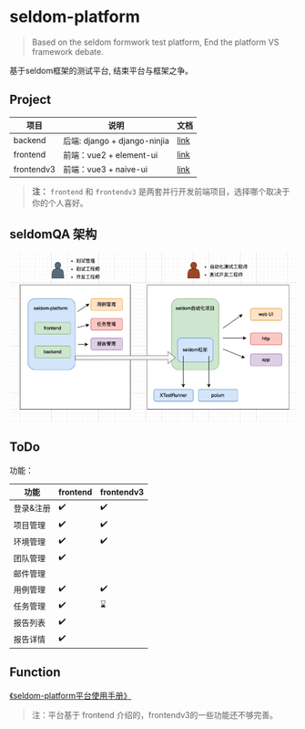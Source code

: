 # seldom-platform

> Based on the seldom formwork test platform, End the platform VS framework debate.

基于seldom框架的测试平台, 结束平台与框架之争。

## Project

| 项目       | 说明                         | 文档                           |
| ---------- | ---------------------------- | ------------------------------ |
| backend    | 后端: django + django-ninjia | [link](./backend/README.md)    |
| frontend   | 前端：vue2 + element-ui      | [link](./frontend/README.md)   |
| frontendv3 | 前端：vue3 + naive-ui        | [link](./frontendv3/README.md) |

> __注：__
> `frontend` 和 `frontendv3` 是两套并行开发前端项目，选择哪个取决于你的个人喜好。

## seldomQA 架构

![](./architecture.png)

## ToDo

功能：


| 功能      | frontend | frontendv3 |
| --------- | -------- | ---------- |
| 登录&注册 | ✔️        | ✔️          |
| 项目管理  | ✔️        | ✔️          |
| 环境管理  | ✔️        | ✔️          |
| 团队管理  | ✔️        |            |
| 邮件管理  |          |            |
| 用例管理  | ✔️        | ✔️          |
| 任务管理  | ✔️        | ⌛          |
| 报告列表  | ✔️        |            |
| 报告详情  | ✔️        |            |


## Function

[《seldom-platform平台使用手册》](https://www.yuque.com/chongshi/raflru/ghot2m)

> 注：平台基于 frontend 介绍的，frontendv3的一些功能还不够完善。
